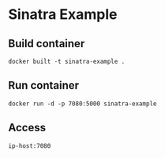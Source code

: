 # Sinatra Example

## Build container
`docker built -t sinatra-example .`

## Run container
`docker run -d -p 7080:5000 sinatra-example`

## Access
`ip-host:7080`
